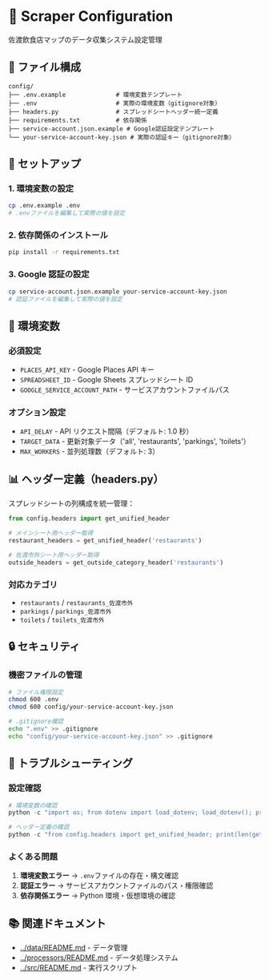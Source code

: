# 🔧 Scraper Configuration

佐渡飲食店マップのデータ収集システム設定管理

## 📁 ファイル構成

```text
config/
├── .env.example              # 環境変数テンプレート
├── .env                      # 実際の環境変数（gitignore対象）
├── headers.py                # スプレッドシートヘッダー統一定義
├── requirements.txt          # 依存関係
├── service-account.json.example # Google認証設定テンプレート
└── your-service-account-key.json # 実際の認証キー（gitignore対象）
```

## 🚀 セットアップ

### 1. 環境変数の設定

```bash
cp .env.example .env
# .envファイルを編集して実際の値を設定
```

### 2. 依存関係のインストール

```bash
pip install -r requirements.txt
```

### 3. Google 認証の設定

```bash
cp service-account.json.example your-service-account-key.json
# 認証ファイルを編集して実際の値を設定
```

## 🔐 環境変数

### 必須設定

- `PLACES_API_KEY` - Google Places API キー
- `SPREADSHEET_ID` - Google Sheets スプレッドシート ID
- `GOOGLE_SERVICE_ACCOUNT_PATH` - サービスアカウントファイルパス

### オプション設定

- `API_DELAY` - API リクエスト間隔（デフォルト: 1.0 秒）
- `TARGET_DATA` - 更新対象データ（'all', 'restaurants', 'parkings', 'toilets'）
- `MAX_WORKERS` - 並列処理数（デフォルト: 3）

## 📊 ヘッダー定義（headers.py）

スプレッドシートの列構成を統一管理：

```python
from config.headers import get_unified_header

# メインシート用ヘッダー取得
restaurant_headers = get_unified_header('restaurants')

# 佐渡市外シート用ヘッダー取得
outside_headers = get_outside_category_header('restaurants')
```

### 対応カテゴリ

- `restaurants` / `restaurants_佐渡市外`
- `parkings` / `parkings_佐渡市外`
- `toilets` / `toilets_佐渡市外`

## 🔒 セキュリティ

### 機密ファイルの管理

```bash
# ファイル権限設定
chmod 600 .env
chmod 600 config/your-service-account-key.json

# .gitignore確認
echo ".env" >> .gitignore
echo "config/your-service-account-key.json" >> .gitignore
```

## 🔧 トラブルシューティング

### 設定確認

```python
# 環境変数の確認
python -c "import os; from dotenv import load_dotenv; load_dotenv(); print(os.getenv('PLACES_API_KEY'))"

# ヘッダー定義の確認
python -c "from config.headers import get_unified_header; print(len(get_unified_header('restaurants')))"
```

### よくある問題

1. **環境変数エラー** → `.env`ファイルの存在・構文確認
2. **認証エラー** → サービスアカウントファイルのパス・権限確認
3. **依存関係エラー** → Python 環境・仮想環境の確認

## 📚 関連ドキュメント

- [../data/README.md](../data/README.md) - データ管理
- [../processors/README.md](../processors/README.md) - データ処理システム
- [../src/README.md](../src/README.md) - 実行スクリプト
